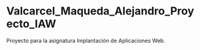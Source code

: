 # Valcarcel_Maqueda_Alejandro_Proyecto_IAW
Proyecto para la asignatura Implantación de Aplicaciones Web.
